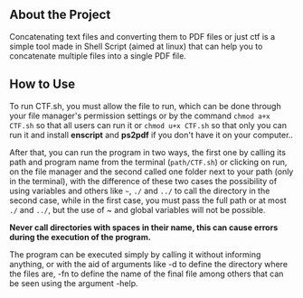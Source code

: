 ## About the Project

Concatenating text files and converting them to PDF files or just ctf is a simple tool made in Shell Script (aimed at linux) that can help you to concatenate multiple files into a single PDF file.

## How to Use

To run CTF.sh, you must allow the file to run, which can be done through your file manager's permission settings or by the command `chmod a+x CTF.sh` so that all users can run it or `chmod u+x CTF.sh` so that only you can run it and install **enscript** and **ps2pdf** if you don't have it on your computer..

After that, you can run the program in two ways, the first one by calling its path and program name from the terminal (`path/CTF.sh`) or clicking on run, on the file manager and the second called one folder next to your path (only in the terminal), with the difference of these two cases the possibility of using variables and others like `~`, `./` and `../` to call the directory in the second case, while in the first case, you must pass the full path or at most `./` and `../`, but the use of ~ and global variables will not be possible.

**Never call directories with spaces in their name, this can cause errors during the execution of the program.**

The program can be executed simply by calling it without informing anything, or with the aid of arguments like -d to define the directory where the files are, -fn to define the name of the final file among others that can be seen using the argument -help.
